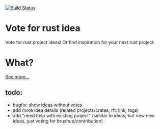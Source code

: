 [![Build Status](https://travis-ci.org/jaroslaw-weber/vote-for-rust-idea.svg?branch=master)](https://travis-ci.org/jaroslaw-weber/vote-for-rust-idea)


# Vote for rust idea


Vote for rust project ideas!
Or find inspiration for your next rust project

# What?

[See more...](https://jaroslaw-weber.github.io/vote-for-rust-idea)


## todo:
- bugfix: show ideas without votes
- add more idea details (related projects/crates, rfc link, tags)
- add "need help with existing project" (similar to ideas, but new new ideas, just voting for brushup/contribution)


